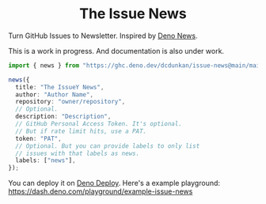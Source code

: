 # <h1 align="center">The Issue News</h1>

Turn GitHub Issues to Newsletter. Inspired by [Deno News](https://deno.news/).

This is a work in progress. And documentation is also under work.

```ts
import { news } from "https://ghc.deno.dev/dcdunkan/issue-news@main/main.tsx";

news({
  title: "The IssueY News",
  author: "Author Name",
  repository: "owner/repository",
  // Optional.
  description: "Description",
  // GitHub Personal Access Token. It's optional.
  // But if rate limit hits, use a PAT.
  token: "PAT",
  // Optional. But you can provide labels to only list
  // issues with that labels as news.
  labels: ["news"],
});
```

You can deploy it on [Deno Deploy](https://deno.com/deploy). Here's a example
playground: https://dash.deno.com/playground/example-issue-news
